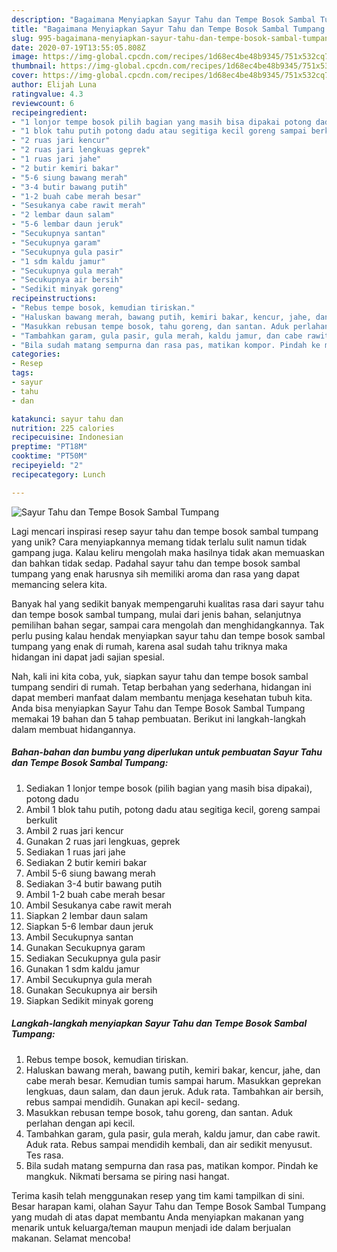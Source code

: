 ```yaml
---
description: "Bagaimana Menyiapkan Sayur Tahu dan Tempe Bosok Sambal Tumpang yang Menggugah Selera"
title: "Bagaimana Menyiapkan Sayur Tahu dan Tempe Bosok Sambal Tumpang yang Menggugah Selera"
slug: 995-bagaimana-menyiapkan-sayur-tahu-dan-tempe-bosok-sambal-tumpang-yang-menggugah-selera
date: 2020-07-19T13:55:05.808Z
image: https://img-global.cpcdn.com/recipes/1d68ec4be48b9345/751x532cq70/sayur-tahu-dan-tempe-bosok-sambal-tumpang-foto-resep-utama.jpg
thumbnail: https://img-global.cpcdn.com/recipes/1d68ec4be48b9345/751x532cq70/sayur-tahu-dan-tempe-bosok-sambal-tumpang-foto-resep-utama.jpg
cover: https://img-global.cpcdn.com/recipes/1d68ec4be48b9345/751x532cq70/sayur-tahu-dan-tempe-bosok-sambal-tumpang-foto-resep-utama.jpg
author: Elijah Luna
ratingvalue: 4.3
reviewcount: 6
recipeingredient:
- "1 lonjor tempe bosok pilih bagian yang masih bisa dipakai potong dadu"
- "1 blok tahu putih potong dadu atau segitiga kecil goreng sampai berkulit"
- "2 ruas jari kencur"
- "2 ruas jari lengkuas geprek"
- "1 ruas jari jahe"
- "2 butir kemiri bakar"
- "5-6 siung bawang merah"
- "3-4 butir bawang putih"
- "1-2 buah cabe merah besar"
- "Sesukanya cabe rawit merah"
- "2 lembar daun salam"
- "5-6 lembar daun jeruk"
- "Secukupnya santan"
- "Secukupnya garam"
- "Secukupnya gula pasir"
- "1 sdm kaldu jamur"
- "Secukupnya gula merah"
- "Secukupnya air bersih"
- "Sedikit minyak goreng"
recipeinstructions:
- "Rebus tempe bosok, kemudian tiriskan."
- "Haluskan bawang merah, bawang putih, kemiri bakar, kencur, jahe, dan cabe merah besar. Kemudian tumis sampai harum. Masukkan geprekan lengkuas, daun salam, dan daun jeruk. Aduk rata. Tambahkan air bersih, rebus sampai mendidih. Gunakan api kecil- sedang."
- "Masukkan rebusan tempe bosok, tahu goreng, dan santan. Aduk perlahan dengan api kecil."
- "Tambahkan garam, gula pasir, gula merah, kaldu jamur, dan cabe rawit. Aduk rata. Rebus sampai mendidih kembali, dan air sedikit menyusut. Tes rasa."
- "Bila sudah matang sempurna dan rasa pas, matikan kompor. Pindah ke mangkuk. Nikmati bersama se piring nasi hangat."
categories:
- Resep
tags:
- sayur
- tahu
- dan

katakunci: sayur tahu dan 
nutrition: 225 calories
recipecuisine: Indonesian
preptime: "PT18M"
cooktime: "PT50M"
recipeyield: "2"
recipecategory: Lunch

---
```



![Sayur Tahu dan Tempe Bosok Sambal Tumpang](https://img-global.cpcdn.com/recipes/1d68ec4be48b9345/751x532cq70/sayur-tahu-dan-tempe-bosok-sambal-tumpang-foto-resep-utama.jpg)

Lagi mencari inspirasi resep sayur tahu dan tempe bosok sambal tumpang yang unik? Cara menyiapkannya memang tidak terlalu sulit namun tidak gampang juga. Kalau keliru mengolah maka hasilnya tidak akan memuaskan dan bahkan tidak sedap. Padahal sayur tahu dan tempe bosok sambal tumpang yang enak harusnya sih memiliki aroma dan rasa yang dapat memancing selera kita.

Banyak hal yang sedikit banyak mempengaruhi kualitas rasa dari sayur tahu dan tempe bosok sambal tumpang, mulai dari jenis bahan, selanjutnya pemilihan bahan segar, sampai cara mengolah dan menghidangkannya. Tak perlu pusing kalau hendak menyiapkan sayur tahu dan tempe bosok sambal tumpang yang enak di rumah, karena asal sudah tahu triknya maka hidangan ini dapat jadi sajian spesial.




Nah, kali ini kita coba, yuk, siapkan sayur tahu dan tempe bosok sambal tumpang sendiri di rumah. Tetap berbahan yang sederhana, hidangan ini dapat memberi manfaat dalam membantu menjaga kesehatan tubuh kita. Anda bisa menyiapkan Sayur Tahu dan Tempe Bosok Sambal Tumpang memakai 19 bahan dan 5 tahap pembuatan. Berikut ini langkah-langkah dalam membuat hidangannya.

<!--inarticleads1-->

##### Bahan-bahan dan bumbu yang diperlukan untuk pembuatan Sayur Tahu dan Tempe Bosok Sambal Tumpang:

1. Sediakan 1 lonjor tempe bosok (pilih bagian yang masih bisa dipakai), potong dadu
1. Ambil 1 blok tahu putih, potong dadu atau segitiga kecil, goreng sampai berkulit
1. Ambil 2 ruas jari kencur
1. Gunakan 2 ruas jari lengkuas, geprek
1. Sediakan 1 ruas jari jahe
1. Sediakan 2 butir kemiri bakar
1. Ambil 5-6 siung bawang merah
1. Sediakan 3-4 butir bawang putih
1. Ambil 1-2 buah cabe merah besar
1. Ambil Sesukanya cabe rawit merah
1. Siapkan 2 lembar daun salam
1. Siapkan 5-6 lembar daun jeruk
1. Ambil Secukupnya santan
1. Gunakan Secukupnya garam
1. Sediakan Secukupnya gula pasir
1. Gunakan 1 sdm kaldu jamur
1. Ambil Secukupnya gula merah
1. Gunakan Secukupnya air bersih
1. Siapkan Sedikit minyak goreng




<!--inarticleads2-->

##### Langkah-langkah menyiapkan Sayur Tahu dan Tempe Bosok Sambal Tumpang:

1. Rebus tempe bosok, kemudian tiriskan.
1. Haluskan bawang merah, bawang putih, kemiri bakar, kencur, jahe, dan cabe merah besar. Kemudian tumis sampai harum. Masukkan geprekan lengkuas, daun salam, dan daun jeruk. Aduk rata. Tambahkan air bersih, rebus sampai mendidih. Gunakan api kecil- sedang.
1. Masukkan rebusan tempe bosok, tahu goreng, dan santan. Aduk perlahan dengan api kecil.
1. Tambahkan garam, gula pasir, gula merah, kaldu jamur, dan cabe rawit. Aduk rata. Rebus sampai mendidih kembali, dan air sedikit menyusut. Tes rasa.
1. Bila sudah matang sempurna dan rasa pas, matikan kompor. Pindah ke mangkuk. Nikmati bersama se piring nasi hangat.




Terima kasih telah menggunakan resep yang tim kami tampilkan di sini. Besar harapan kami, olahan Sayur Tahu dan Tempe Bosok Sambal Tumpang yang mudah di atas dapat membantu Anda menyiapkan makanan yang menarik untuk keluarga/teman maupun menjadi ide dalam berjualan makanan. Selamat mencoba!
